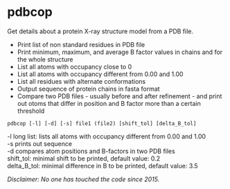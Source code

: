 # pdbcop
Get details about a protein X-ray structure model from a PDB file.

- Print list of non standard residues in PDB file
- Print minimum, maximum, and average B factor values in chains and for the whole structure
- List all atoms with occupancy close to 0
- List all atoms with occupancy different from 0.00 and 1.00
- List all residues with alternate conformations
- Output sequence of protein chains in fasta format
- Compare two PDB files - usually before and after refinement - and print out otoms that differ in position and B factor more than a certain threshold

```
pdbcop [-l] [-d] [-s] file1 (file2) [shift_tol] [delta_B_tol]
```

-l long list: lists all atoms with occupancy different from 0.00 and 1.00  
-s prints out sequence  
-d compares atom positions and B-factors in two PDB files  
shift_tol: minimal shift to be printed, default value: 0.2  
delta_B_tol: minimal difference in B to be printed, default value: 3.5 

*Disclaimer: No one has touched the code since 2015.*
